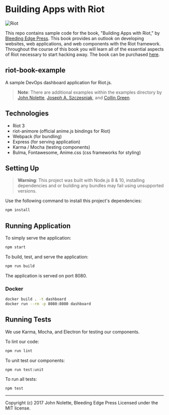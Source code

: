 # Building Apps with Riot

![Riot](https://images-na.ssl-images-amazon.com/images/I/514REfwoOmL.jpg)

This repo contains sample code for the book, "Building Apps with Riot," by [Bleeding Edge Press](https://bleedingedgepress.com). This book provides an outlook on developing websites, web applications, and web components with the Riot framework. Throughout the course of this book you will learn all of the essential aspects of Riot necessary to start hacking away. The book can be purchased [here](https://bleedingedgepress.com/building-apps-with-riot/).

## riot-book-example

A sample DevOps dashboard application for Riot.js.

> **Note**: There are additional examples within the examples directory by [John Nolette](https://github.com/neetjn), [Joseph A. Szczesniak](https://github.com/nukapunk), and [Collin Green](https://github.com/collingreen).

## Technologies

* Riot 3
* riot-animore (official anime.js bindings for Riot)
* Webpack (for bundling)
* Express (for serving application)
* Karma / Mocha (testing components)
* Bulma, Fontawesome, Anime.css (css frameworks for styling)

## Setting Up

> **Warning**: This project was built with Node.js 8 & 10, installing dependencies and or building any bundles may fail using unsupported versions.

Use the following command to install this project's dependencies:

```bash
npm install
```

## Running Application

To simply serve the application:

```bash
npm start
```

To build, test, and serve the application:

```bash
npm run build
```

The application is served on port 8080.

### Docker

```bash
docker build . -t dashboard
docker run --rm -p 8080:8080 dashboard
```

## Running Tests

We use Karma, Mocha, and Electron for testing our components.

To lint our code:

```bash
npm run lint
```

To unit test our components:

```bash
npm run test:unit
```

To run all tests:

```bash
npm test
```

---

Copyright (c) 2017 John Nolette, Bleeding Edge Press Licensed under the MIT license.

